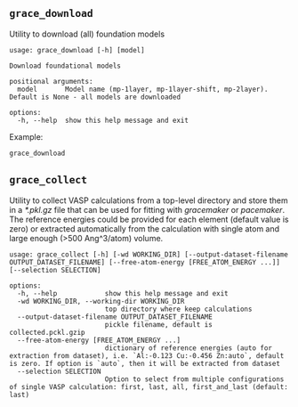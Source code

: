 ## `grace_download`
Utility to download (all) foundation models

```
usage: grace_download [-h] [model]

Download foundational models

positional arguments:
  model       Model name (mp-1layer, mp-1layer-shift, mp-2layer). Default is None - all models are downloaded

options:
  -h, --help  show this help message and exit

```

Example:
```bash
grace_download
```

## `grace_collect`

Utility to collect VASP calculations from a top-level directory and store them
in a _*.pkl.gz_ file that can be used for fitting with _gracemaker_ or _pacemaker_.
The reference energies could be provided for each element (default value is zero) or extracted automatically from the
calculation with single atom and large enough (>500 Ang^3/atom) volume. 

```
usage: grace_collect [-h] [-wd WORKING_DIR] [--output-dataset-filename OUTPUT_DATASET_FILENAME] [--free-atom-energy [FREE_ATOM_ENERGY ...]] [--selection SELECTION]

options:
  -h, --help            show this help message and exit
  -wd WORKING_DIR, --working-dir WORKING_DIR
                        top directory where keep calculations
  --output-dataset-filename OUTPUT_DATASET_FILENAME
                        pickle filename, default is collected.pckl.gzip
  --free-atom-energy [FREE_ATOM_ENERGY ...]
                        dictionary of reference energies (auto for extraction from dataset), i.e. `Al:-0.123 Cu:-0.456 Zn:auto`, default is zero. If option is `auto`, then it will be extracted from dataset
  --selection SELECTION
                        Option to select from multiple configurations of single VASP calculation: first, last, all, first_and_last (default: last)
```